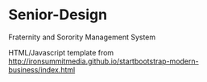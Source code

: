 # Senior-Design
Fraternity and Sorority Management System


HTML/Javascript template from http://ironsummitmedia.github.io/startbootstrap-modern-business/index.html
